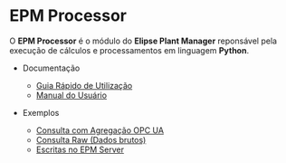 # EPM Processor

O **EPM Processor** é o módulo do **Elipse Plant Manager** reponsável pela execução de cálculos e processamentos em linguagem **Python**.

* Documentação

  * [Guia Rápido de Utilização](quickstart/README.md)
  * [Manual do Usuário](guiadousuario/README.md)

* Exemplos

  * [Consulta com Agregação OPC UA](exemplos/aggregation_query.py)
  * [Consulta Raw (Dados brutos)](exemplos/raw_query.py)
  * [Escritas no EPM Server](exemplos/write_methods.py)
